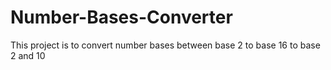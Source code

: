 # Number-Bases-Converter
This project is to convert number bases between base 2 to base 16 to base 2 and 10
